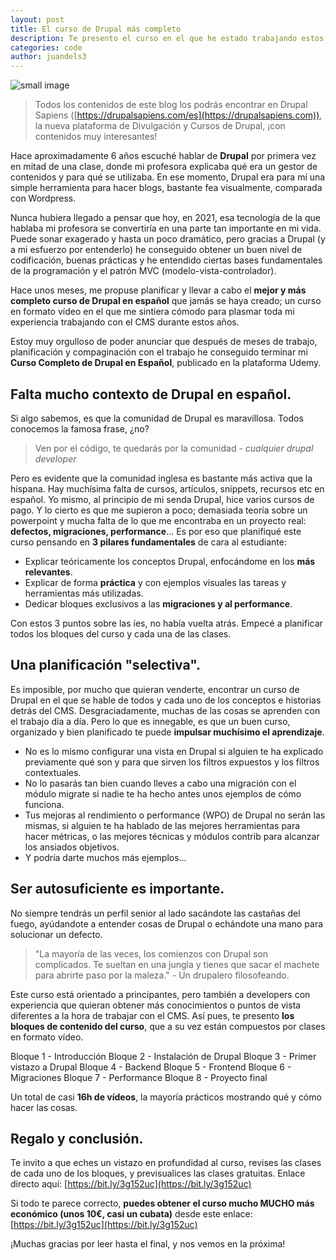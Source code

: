 ```yaml
---
layout: post
title: El curso de Drupal más completo
description: Te presento el curso en el que he estado trabajando estos meses. ¡Échale un vistazo!
categories: code
author: juandels3
---
```


![small image]({{site.baseurl}}/images/curso-drupal.jpg)



> Todos los contenidos de este blog los podrás encontrar en Drupal Sapiens ([https://drupalsapiens.com/es](https://drupalsapiens.com)), la nueva plataforma de Divulgación y Cursos de Drupal, ¡con contenidos muy interesantes!

Hace aproximadamente 6 años escuché hablar de **Drupal** por primera vez en mitad de una clase, donde mi profesora explicaba qué era un gestor de contenidos y para qué se utilizaba. En ese momento, Drupal era para mí una simple herramienta para hacer blogs, bastante fea visualmente, comparada con Wordpress.

Nunca hubiera llegado a pensar que hoy, en 2021, esa tecnología de la que hablaba mi profesora se convertiría en una parte tan importante en mi vida. Puede sonar exagerado y hasta un poco dramático, pero gracias a Drupal (y a mi esfuerzo por entenderlo) he conseguido obtener un buen nivel de codificación, buenas prácticas y he entendido ciertas bases fundamentales de la programación y el patrón MVC (modelo-vista-controlador).

Hace unos meses, me propuse planificar y llevar a cabo el **mejor y más completo curso de Drupal en español** que jamás se haya creado; un curso en formato vídeo en el que me sintiera cómodo para plasmar toda mi experiencia trabajando con el CMS durante estos años.

Estoy muy orgulloso de poder anunciar que después de meses de trabajo, planificación y compaginación con el trabajo he conseguido terminar mi **Curso Completo de Drupal en Español**, publicado en la plataforma Udemy.

## Falta mucho contexto de Drupal en español.

Si algo sabemos, es que la comunidad de Drupal es maravillosa. Todos conocemos la famosa frase, ¿no?

> Ven por el código, te quedarás por la comunidad - *cualquier drupal developer*

Pero es evidente que la comunidad inglesa es bastante más activa que la hispana. Hay muchísima falta de cursos, artículos, snippets, recursos etc en español.
Yo mismo, al principio de mi senda Drupal, hice varios cursos de pago. Y lo cierto es que me supieron a poco; demasiada teoría sobre un powerpoint y mucha falta de lo que me encontraba en un proyecto real: **defectos, migraciones, performance**... Es por eso que planifiqué este curso pensando en **3 pilares fundamentales** de cara al estudiante:

- Explicar teóricamente los conceptos Drupal, enfocándome en los **más relevantes**.
- Explicar de forma **práctica** y con ejemplos visuales las tareas y herramientas más utilizadas.
- Dedicar bloques exclusivos a las **migraciones y al performance**.

Con estos 3 puntos sobre las íes, no había vuelta atrás. Empecé a planificar todos los bloques del curso y cada una de las clases.

## Una planificación "selectiva".

Es imposible, por mucho que quieran venderte, encontrar un curso de Drupal en el que se hable de todos y cada uno de los conceptos e historias detrás del CMS. Desgraciadamente, muchas de las cosas se aprenden con el trabajo día a día. Pero lo que es innegable, es que un buen curso, organizado y bien planificado te puede **impulsar muchísimo el aprendizaje**.

-  No es lo mismo configurar una vista en Drupal si alguien te ha explicado previamente qué son y para que sirven los filtros expuestos y los filtros contextuales.
- No lo pasarás tan bien cuando lleves a cabo una migración con el módulo migrate si nadie te ha hecho antes unos ejemplos de cómo funciona.
- Tus mejoras al rendimiento o performance (WPO) de Drupal no serán las mismas, si alguien te ha hablado de las mejores herramientas para hacer métricas, o las mejores técnicas y módulos contrib para alcanzar los ansiados objetivos.
- Y podría darte muchos más ejemplos...

## Ser autosuficiente es importante.

No siempre tendrás un perfil senior al lado sacándote las castañas del fuego, ayúdandote a entender cosas de Drupal o echándote una mano para solucionar un defecto.

> "La mayoría de las veces, los comienzos con Drupal son complicados. Te sueltan en una jungla y tienes que sacar el machete para abrirte paso por la maleza." - Un drupalero filosofeando.

Este curso está orientado a principantes, pero también a developers con experiencia que quieran obtener más conocimientos o puntos de vista diferentes a la hora de trabajar con el CMS.
Así pues, te presento **los bloques de contenido del curso**, que a su vez están compuestos por clases en formato vídeo.

Bloque 1 - Introducción
Bloque 2 - Instalación de Drupal
Bloque 3 - Primer vistazo a Drupal
Bloque 4 - Backend
Bloque 5 - Frontend
Bloque 6 - Migraciones
Bloque 7 - Performance
Bloque 8 - Proyecto final

Un total de casi **16h de vídeos**, la mayoría prácticos mostrando qué y cómo hacer las cosas.

## Regalo y conclusión.

Te invito a que eches un vistazo en profundidad al curso, revises las clases de cada uno de los bloques, y previsualices las clases gratuitas. Enlace directo aquí: [https://bit.ly/3g152uc](https://bit.ly/3g152uc)

Si todo te parece correcto, **puedes obtener el curso mucho MUCHO más económico (unos 10€, casi un cubata)** desde este enlace: [https://bit.ly/3g152uc](https://bit.ly/3g152uc)

¡Muchas gracias por leer hasta el final, y nos vemos en la próxima!
